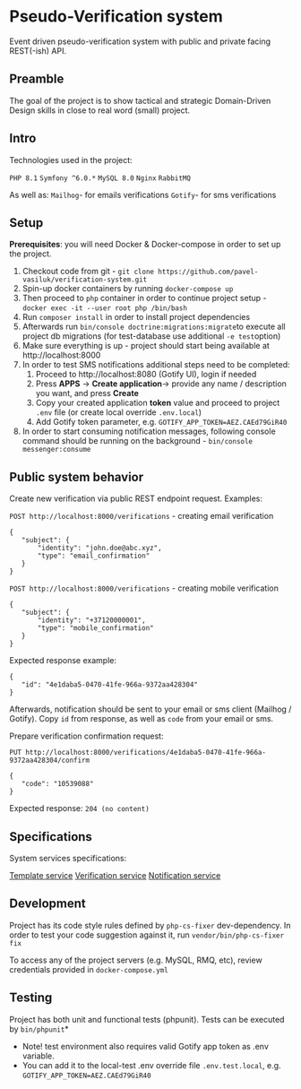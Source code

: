 # Pseudo-Verification system

Event driven pseudo-verification system with public and private facing REST(-ish) API.

## Preamble

The goal of the project is to show tactical and strategic Domain-Driven Design skills in close to real word (small) project.

## Intro

Technologies used in the project:

`PHP 8.1`
`Symfony ^6.0.*`
`MySQL 8.0`
`Nginx`
`RabbitMQ`

As well as:
`Mailhog`- for emails verifications
`Gotify`- for sms verifications

## Setup

**Prerequisites**: you will need Docker & Docker-compose in order to set up the project.

1. Checkout code from git - `git clone https://github.com/pavel-vasiluk/verification-system.git`
2. Spin-up docker containers by running `docker-compose up`
3. Then proceed to `php` container in order to continue project setup - `docker exec -it --user root php /bin/bash`
4. Run `composer install` in order to install project dependencies
5. Afterwards run `bin/console doctrine:migrations:migrate`to execute all project db migrations (for test-database use additional `-e test`option)
6. Make sure everything is up - project should start being available at http://localhost:8000
7. In order to test SMS notifications additional steps need to be completed: 
   1. Proceed to http://localhost:8080 (Gotify UI), login if needed 
   2. Press **APPS** -> **Create application**-> provide any name / description you want, and press **Create**
   3. Copy your created application **token** value and proceed to project `.env` file (or create local override `.env.local`) 
   4. Add Gotify token parameter, e.g. `GOTIFY_APP_TOKEN=AEZ.CAEd79GiR40`
8. In order to start consuming notification messages, following console command should be running on the background - `bin/console messenger:consume`

## Public system behavior

Create new verification via public REST endpoint request. Examples:

`POST http://localhost:8000/verifications` - creating email verification

    {
	   "subject": {
           "identity": "john.doe@abc.xyz",
	       "type": "email_confirmation"
	   }
	}

`POST http://localhost:8000/verifications` - creating mobile verification

    {
	   "subject": {
           "identity": "+37120000001",
	       "type": "mobile_confirmation"
	   }
	}

Expected response example:

    {
	   "id": "4e1daba5-0470-41fe-966a-9372aa428304"
    }

Afterwards, notification should be sent to your email or sms client (Mailhog / Gotify).
Copy `id` from response, as well as `code` from your email or sms.

Prepare verification confirmation request:

`PUT http://localhost:8000/verifications/4e1daba5-0470-41fe-966a-9372aa428304/confirm`

    {
	   "code": "10539088"
	}
Expected response: `204 (no content)`

## Specifications

System services specifications:

[Template service](https://github.com/pavel-vasiluk/verification-system/blob/master/specs/template.md)
[Verification service](https://github.com/pavel-vasiluk/verification-system/blob/master/specs/verification.md)
[Notification service](https://github.com/pavel-vasiluk/verification-system/blob/master/specs/notification.md)

## Development
Project has its code style rules defined by `php-cs-fixer` dev-dependency.
In order to test your code suggestion against it, run `vendor/bin/php-cs-fixer fix`

To access any of the project servers (e.g. MySQL, RMQ, etc), review credentials provided in `docker-compose.yml` 

## Testing

Project has both unit and functional tests (phpunit).
Tests can be executed by `bin/phpunit`*

* Note! test environment also requires valid Gotify app token as .env variable.
* You can add it to the local-test .env override file `.env.test.local`, e.g. `GOTIFY_APP_TOKEN=AEZ.CAEd79GiR40`